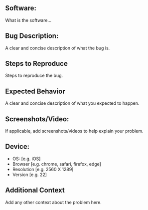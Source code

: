 ## Software:
What is the software...

## Bug Description:
A clear and concise description of what the bug is.

## Steps to Reproduce
Steps to reproduce the bug. 

## Expected Behavior
A clear and concise description of what you expected to happen.

## Screenshots/Video:
If applicable, add screenshots/videos to help explain your problem.

## Device:
 - OS: [e.g. iOS]
 - Browser [e.g. chrome, safari, firefox, edge]
 - Resolution [e.g. 2560 X 1289]
 - Version [e.g. 22]

## Additional Context
Add any other context about the problem here.
